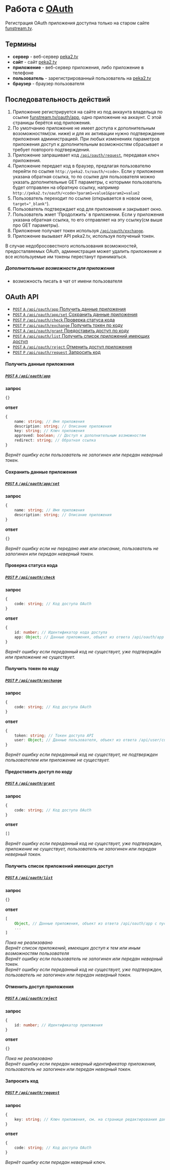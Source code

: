 ﻿Работа с [OAuth](http://oauth.net/)
===================================

Регистрация OAuth приложения доступна только на старом сайте [funstream.tv](http://funstream.tv/).


Термины
------------------
- **сервер** - веб-сервер [peka2.tv](http://peka2.tv/)
- **сайт** - сайт [peka2.tv](http://peka2.tv/)
- **приложение** - веб-сервер приложения, либо приложение в телефоне
- **пользователь** - зарегистрированный пользователь на [peka2.tv](http://peka2.tv/)
- **браузер** - браузер пользователя


Последовательность действий
------------------
1. Приложение регистрируется на сайте из под аккаунта владельца по ссылке [funstream.tv/oauth/app](http://funstream.tv/oauth/app), одно приложение на аккаунт. С этой страницы берётся код приложения.
2. По умолчанию приложение не имеет доступа к дополнительным возоможностям(см. ниже) и для их активации нужно подтверждение приложения администрацией. При любых изменениях параметров приложения доступ к дополнительным возможностям сбрасывает и требует повторого подтверждения.
3. Приложение запрашивает код [`/api/oauth/request`](#Запросить-код), передавая ключ приложения.
4. Приложение передает код в браузер, предлагая пользователю перейти по ссылке ```http://peka2.tv/oauth/<code>```. Если у приложения указана обратная ссылка, то по ссылке для пользователя можно указать дополнительные GET параметры, с которыми пользователь будет отправлен на обратную ссылку, например ```http://peka2.tv/oauth/<code>?param1=value1&param2=value2```
5. Пользователь переходит по ссылке (открывается в новом окне, `target="_blank"`).
6. Пользователь подтверждает код для приложения и закрывает окно.
7. Пользователь жмет 'Продолжить' в приложении. Если у приложения указана обратная ссылка, то его отправляет на эту ссылку(см выше про GET параметры).
8. Приложение получает токен используя [`/api/oauth/exchange`](#Получить-токен-по-коду).
9. Приложение вызывает API peka2.tv, используя полученый токен.


В случае недобросовестного использования возможностей, предосталвяемых OAuth, администрация может удалить приложение и все используемые им токены перестанут приниматься.

##### Дополнительные возможности для приложения
- возможность писать в чат от имени пользователя


OAuth API
------------------
- [`POST` `A` `/api/oauth/app` Получить данные приложения](#Получить-данные-приложения)
- [`POST` `A` `/api/oauth/app/set` Сохранить данные приложения](#Сохранить-данные-приложения)
- [`POST` `P` `/api/oauth/check` Проверка статуса кода](#Проверка-статуса-кода)
- [`POST` `P` `/api/oauth/exchange` Получить токен по коду](#Получить-токен-по-коду)
- [`POST` `A` `/api/oauth/grant` Предоставить доступ по коду](#Предоставить-доступ-по-коду)
- [`POST` `A` `/api/oauth/list` Получить список приложений имеющих доступ](#Получить-список-приложений-имеющих-доступ)
- [`POST` `A` `/api/oauth/reject` Отменить доступ приложения](#Отменить-доступ-приложения)
- [`POST` `P` `/api/oauth/request` Запросить код](#Запросить-код)


#### Получить данные приложения
##### [`POST` `A` `/api/oauth/app`](http://peka2.tv/api/oauth/app)
**запрос**
```ts
{}
```
**ответ**
```ts
{
    name: string; // Имя приложения
    description: string; // Описание приложения
    key: string; // Ключ приложения
    approved: boolean; // Доступ к дополнительным возможностям
    redirect: string; // Обратная ссылка
}
```
*Вернёт ошибку если пользователь не залогинен или передан неверный токен.*


#### Сохранить данные приложения
##### [`POST` `A` `/api/oauth/app/set`](http://peka2.tv/api/oauth/app/set)
**запрос**
```ts
{
    name: string; // Имя приложения
    description: string; // Описание приложения
}
```
**ответ**
```ts
{}
```
*Вернёт ошибку если не передано имя или описание, пользователь не залогинен или передан неверный токен.*


#### Проверка статуса кода
##### [`POST` `P` `/api/oauth/check`](http://peka2.tv/api/oauth/check)
**запрос**
```ts
{
    code: string; // Код доступа OAuth
}
```
**ответ**
```ts
{
    id: number; // Идентификатор кода доступа
    app: Object; // Данные приложения, объект из ответа /api/oauth/app с пустым ключом
}
```
*Вернёт ошибку если переданный код не существует, уже подтверждён или приложение не существует.*


#### Получить токен по коду
##### [`POST` `P` `/api/oauth/exchange`](http://peka2.tv/api/oauth/exchange)
**запрос**
```ts
{
    code: string; // Код доступа OAuth
}
```
**ответ**
```ts
{
    token: string; // Токен доступа API
    user: Object; // Данные пользователя, объект из ответа /api/user/current
}
```
*Вернёт ошибку если переданный код не существует, не подтвержден пользователем или приложение не существует.*


#### Предоставить доступ по коду
##### [`POST` `A` `/api/oauth/grant`](http://peka2.tv/api/oauth/grant)
**запрос**
```ts
{
    code: string; // Код доступа OAuth
}
```
**ответ**
```ts
[]
```
*Вернёт ошибку если переданный код не существует, уже подтвержден, приложение не существует,
пользователь не залогинен или передан неверный токен.*


#### Получить список приложений имеющих доступ
##### [`POST` `A` `/api/oauth/list`](http://peka2.tv/api/oauth/list)
**запрос**
```ts
{}
```
**ответ**
```ts
[
    Object, // Данные приложения, объект из ответа /api/oauth/app с пустым ключом
    ...
]
```
*Пока не реализовано*  
*Вернёт список приложений, имеющих доступ к тем или иным возможностям пользователя*  
*Вернёт ошибку если пользователь не залогинен или передан неверный токен.*  
*Вернёт ошибку если переданный код не существует, уже подтвержден, пользователь не залогинен или передан неверный токен.*


#### Отменить доступ приложения
##### [`POST` `A` `/api/oauth/reject`](http://peka2.tv/api/oauth/reject)
**запрос**
```ts
{
    id: number; // Идентификатор приложения
}
```
**ответ**
```ts
{}
```
*Пока не реализовано*  
*Вернёт ошибку если передан неверный идентификатор приложения, пользователь не залогинен или передан неверный токен.*


#### Запросить код
##### [`POST` `P` `/api/oauth/request`](http://peka2.tv/api/oauth/request)
**запрос**
```ts
{
    key: string; // Ключ приложения, см. на странице редактирования данных приложения
}
```
**ответ**
```ts
{
    code: string; // Код доступа OAuth
}
```
*Вернёт ошибку если передан неверный ключ.*
